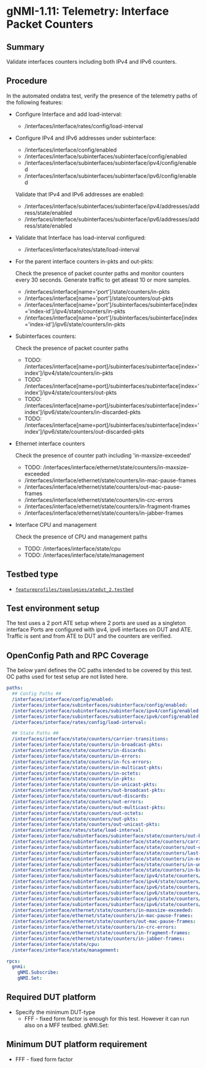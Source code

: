# gNMI-1.11: Telemetry: Interface Packet Counters

## Summary

Validate interfaces counters including both IPv4 and IPv6 counters.

## Procedure

In the automated ondatra test, verify the presence of the telemetry paths of the
following features:

*   Configure Interface and add load-interval:

    *   /interfaces/interface/rates/config/load-interval

*   Configure IPv4 and IPv6 addresses under subinterface:

    *   /interfaces/interface/config/enabled
    *   /interfaces/interface/subinterfaces/subinterface/config/enabled
    *   /interfaces/interface/subinterfaces/subinterface/ipv4/config/enabled
    *   /interfaces/interface/subinterfaces/subinterface/ipv6/config/enabled

    Validate that IPv4 and IPv6 addresses are enabled:

    *   /interfaces/interface/subinterfaces/subinterface/ipv4/addresses/address/state/enabled
    *   /interfaces/interface/subinterfaces/subinterface/ipv6/addresses/address/state/enabled

*   Validate that Interface has load-interval configured:

    *   /interfaces/interface/rates/state/load-interval

*   For the parent interface counters in-pkts and out-pkts:

    Check the presence of packet counter paths and monitor counters every
    30 seconds. Generate traffic to get atleast 10 or more samples. 

    *   /interfaces/interface[name='port']/state/counters/in-pkts
    *   /interfaces/interface[name='port']/state/counters/out-pkts
    *   /interfaces/interface[name='port']/subinterfaces/subinterface[index='index-id']/ipv4/state/counters/in-pkts
    *   /interfaces/interface[name='port']/subinterfaces/subinterface[index='index-id']/ipv6/state/counters/in-pkts
   

*   Subinterfaces counters:

    Check the presence of packet counter paths

    *   TODO:
        /interfaces/interface[name=port]/subinterfaces/subinterface[index='index']/ipv4/state/counters/in-pkts
    *   TODO:
        /interfaces/interface[name=port]/subinterfaces/subinterface[index='index']/ipv4/state/counters/out-pkts
    *   TODO:
        /interfaces/interface[name=port]/subinterfaces/subinterface[index='index']/ipv6/state/counters/in-discarded-pkts
    *   TODO:
        /interfaces/interface[name=port]/subinterfaces/subinterface[index='index']/ipv6/state/counters/out-discarded-pkts

*   Ethernet interface counters

    Check the presence of counter path including 'in-maxsize-exceeded'

    *   TODO: /interfaces/interface/ethernet/state/counters/in-maxsize-exceeded
    *   /interfaces/interface/ethernet/state/counters/in-mac-pause-frames
    *   /interfaces/interface/ethernet/state/counters/out-mac-pause-frames
    *   /interfaces/interface/ethernet/state/counters/in-crc-errors
    *   /interfaces/interface/ethernet/state/counters/in-fragment-frames
    *   /interfaces/interface/ethernet/state/counters/in-jabber-frames

*   Interface CPU and management

    Check the presence of CPU and management paths

    *   TODO: /interfaces/interface/state/cpu
    *   TODO: /interfaces/interface/state/management

## Testbed type

* [`featureprofiles/topologies/atedut_2.testbed`](https://github.com/openconfig/featureprofiles/blob/main/topologies/atedut_2.testbed)

## Test environment setup
The test uses a 2 port ATE setup where 2 ports are used as a singleton interface
Ports are configured with ipv4, ipv6 interfaces on DUT and ATE. Traffic is sent
and from ATE to DUT and the counters are verified.

## OpenConfig Path and RPC Coverage

The below yaml defines the OC paths intended to be covered by this test.
OC paths used for test setup are not listed here.

```yaml
paths:
  ## Config Paths ##
  /interfaces/interface/config/enabled:
  /interfaces/interface/subinterfaces/subinterface/config/enabled:
  /interfaces/interface/subinterfaces/subinterface/ipv4/config/enabled:
  /interfaces/interface/subinterfaces/subinterface/ipv6/config/enabled:
  /interfaces/interface/rates/config/load-interval:

  ## State Paths ##
  /interfaces/interface/state/counters/carrier-transitions:
  /interfaces/interface/state/counters/in-broadcast-pkts:
  /interfaces/interface/state/counters/in-discards:
  /interfaces/interface/state/counters/in-errors:
  /interfaces/interface/state/counters/in-fcs-errors:
  /interfaces/interface/state/counters/in-multicast-pkts:
  /interfaces/interface/state/counters/in-octets:
  /interfaces/interface/state/counters/in-pkts:
  /interfaces/interface/state/counters/in-unicast-pkts:
  /interfaces/interface/state/counters/out-broadcast-pkts:
  /interfaces/interface/state/counters/out-discards:
  /interfaces/interface/state/counters/out-errors:
  /interfaces/interface/state/counters/out-multicast-pkts:
  /interfaces/interface/state/counters/out-octets:
  /interfaces/interface/state/counters/out-pkts:
  /interfaces/interface/state/counters/out-unicast-pkts:
  /interfaces/interface/rates/state/load-interval:
  /interfaces/interface/subinterfaces/subinterface/state/counters/out-broadcast-pkts:
  /interfaces/interface/subinterfaces/subinterface/state/counters/carrier-transitions:
  /interfaces/interface/subinterfaces/subinterface/state/counters/out-errors:
  /interfaces/interface/subinterfaces/subinterface/state/counters/last-clear:
  /interfaces/interface/subinterfaces/subinterface/state/counters/in-errors:
  /interfaces/interface/subinterfaces/subinterface/state/counters/in-unknown-protos:
  /interfaces/interface/subinterfaces/subinterface/state/counters/in-broadcast-pkts:
  /interfaces/interface/subinterfaces/subinterface/ipv4/state/counters/in-pkts:
  /interfaces/interface/subinterfaces/subinterface/ipv4/state/counters/out-pkts:
  /interfaces/interface/subinterfaces/subinterface/ipv6/state/counters/in-pkts:
  /interfaces/interface/subinterfaces/subinterface/ipv6/state/counters/out-pkts:
  /interfaces/interface/subinterfaces/subinterface/ipv6/state/counters/in-discarded-pkts:
  /interfaces/interface/subinterfaces/subinterface/ipv6/state/counters/out-discarded-pkts:
  /interfaces/interface/ethernet/state/counters/in-maxsize-exceeded:
  /interfaces/interface/ethernet/state/counters/in-mac-pause-frames:
  /interfaces/interface/ethernet/state/counters/out-mac-pause-frames:
  /interfaces/interface/ethernet/state/counters/in-crc-errors:
  /interfaces/interface/ethernet/state/counters/in-fragment-frames:
  /interfaces/interface/ethernet/state/counters/in-jabber-frames:
  /interfaces/interface/state/cpu:
  /interfaces/interface/state/management:

rpcs:
  gnmi:
    gNMI.Subscribe:
    gNMI.Set:
```

## Required DUT platform

* Specify the minimum DUT-type
    * FFF - fixed form factor is enough for this test. However it can run also
      on a MFF testbed.
      gNMI.Set:

## Minimum DUT platform requirement
* FFF - fixed form factor

